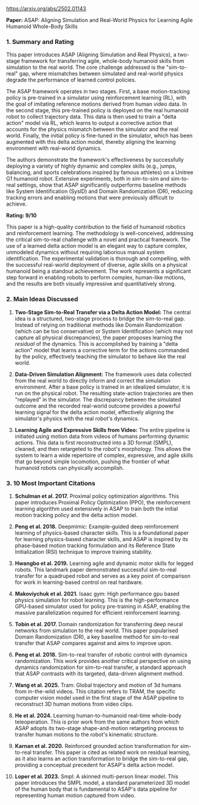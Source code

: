 https://arxiv.org/abs/2502.01143

**Paper:** ASAP: Aligning Simulation and Real-World Physics for Learning Agile Humanoid Whole-Body Skills

### 1. Summary and Rating

This paper introduces ASAP (Aligning Simulation and Real Physics), a two-stage framework for transferring agile, whole-body humanoid skills from simulation to the real world. The core challenge addressed is the "sim-to-real" gap, where mismatches between simulated and real-world physics degrade the performance of learned control policies.

The ASAP framework operates in two stages. First, a base motion-tracking policy is pre-trained in a simulator using reinforcement learning (RL), with the goal of imitating reference motions derived from human video data. In the second stage, this pre-trained policy is deployed on the real humanoid robot to collect trajectory data. This data is then used to train a "delta action" model via RL, which learns to output a corrective action that accounts for the physics mismatch between the simulator and the real world. Finally, the initial policy is fine-tuned in the simulator, which has been augmented with this delta action model, thereby aligning the learning environment with real-world dynamics.

The authors demonstrate the framework's effectiveness by successfully deploying a variety of highly dynamic and complex skills (e.g., jumps, balancing, and sports celebrations inspired by famous athletes) on a Unitree G1 humanoid robot. Extensive experiments, both in sim-to-sim and sim-to-real settings, show that ASAP significantly outperforms baseline methods like System Identification (SysID) and Domain Randomization (DR), reducing tracking errors and enabling motions that were previously difficult to achieve.

**Rating: 9/10**

This paper is a high-quality contribution to the field of humanoid robotics and reinforcement learning. The methodology is well-conceived, addressing the critical sim-to-real challenge with a novel and practical framework. The use of a learned delta action model is an elegant way to capture complex, unmodeled dynamics without requiring laborious manual system identification. The experimental validation is thorough and compelling, with the successful real-world deployment of diverse, agile skills on a physical humanoid being a standout achievement. The work represents a significant step forward in enabling robots to perform complex, human-like motions, and the results are both visually impressive and quantitatively strong.

### 2. Main Ideas Discussed

1.  **Two-Stage Sim-to-Real Transfer via a Delta Action Model:** The central idea is a structured, two-stage process to bridge the sim-to-real gap. Instead of relying on traditional methods like Domain Randomization (which can be too conservative) or System Identification (which may not capture all physical discrepancies), the paper proposes learning the *residual* of the dynamics. This is accomplished by training a "delta action" model that learns a corrective term for the actions commanded by the policy, effectively teaching the simulator to behave like the real world.

2.  **Data-Driven Simulation Alignment:** The framework uses data collected from the real world to directly inform and correct the simulation environment. After a base policy is trained in an idealized simulator, it is run on the physical robot. The resulting state-action trajectories are then "replayed" in the simulator. The discrepancy between the simulated outcome and the recorded real-world outcome provides a powerful learning signal for the delta action model, effectively aligning the simulator's physics with the real robot's dynamics.

3.  **Learning Agile and Expressive Skills from Video:** The entire pipeline is initiated using motion data from videos of humans performing dynamic actions. This data is first reconstructed into a 3D format (SMPL), cleaned, and then retargeted to the robot's morphology. This allows the system to learn a wide repertoire of complex, expressive, and agile skills that go beyond simple locomotion, pushing the frontier of what humanoid robots can physically accomplish.

### 3. 10 Most Important Citations

1.  **Schulman et al. 2017.** Proximal policy optimization algorithms.
    This paper introduces Proximal Policy Optimization (PPO), the reinforcement learning algorithm used extensively in ASAP to train both the initial motion tracking policy and the delta action model.

2.  **Peng et al. 2018.** Deepmimic: Example-guided deep reinforcement learning of physics-based character skills.
    This is a foundational paper for learning physics-based character skills, and ASAP is inspired by its phase-based motion tracking formulation and its Reference State Initialization (RSI) technique to improve training stability.

3.  **Hwangbo et al. 2019.** Learning agile and dynamic motor skills for legged robots.
    This landmark paper demonstrated successful sim-to-real transfer for a quadruped robot and serves as a key point of comparison for work in learning-based control on real hardware.

4.  **Makoviychuk et al. 2021.** Isaac gym: High performance gpu based physics simulation for robot learning.
    This is the high-performance GPU-based simulator used for policy pre-training in ASAP, enabling the massive parallelization required for efficient reinforcement learning.

5.  **Tobin et al. 2017.** Domain randomization for transferring deep neural networks from simulation to the real world.
    This paper popularised Domain Randomization (DR), a key baseline method for sim-to-real transfer that ASAP compares against and aims to improve upon.

6.  **Peng et al. 2018.** Sim-to-real transfer of robotic control with dynamics randomization.
    This work provides another critical perspective on using dynamics randomization for sim-to-real transfer, a standard approach that ASAP contrasts with its targeted, data-driven alignment method.

7.  **Wang et al. 2025.** Tram: Global trajectory and motion of 3d humans from in-the-wild videos.
    This citation refers to TRAM, the specific computer vision model used in the first stage of the ASAP pipeline to reconstruct 3D human motions from video clips.

8.  **He et al. 2024.** Learning human-to-humanoid real-time whole-body teleoperation.
    This is prior work from the same authors from which ASAP adopts its two-stage shape-and-motion retargeting process to transfer human motions to the robot's kinematic structure.

9.  **Karnan et al. 2020.** Reinforced grounded action transformation for sim-to-real transfer.
    This paper is cited as related work on residual learning, as it also learns an action transformation to bridge the sim-to-real gap, providing a conceptual precedent for ASAP's delta action model.

10. **Loper et al. 2023.** Smpl: A skinned multi-person linear model.
    This paper introduces the SMPL model, a standard parameterized 3D model of the human body that is fundamental to ASAP's data pipeline for representing human motion captured from video.
